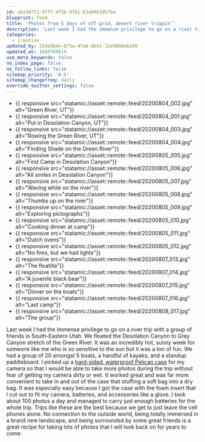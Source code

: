 ```yaml
---
id: a6a3d711-5ff7-4f5b-97b1-b3a04b39b7be
blueprint: feed
title: 'Photos from 5 days of off-grid, desert river trippin’'
description: 'Last week I had the immense privilege to go on a river trip with a group of friends in South-Eastern Utah. We floated the Desolation Canyon to Grey Canyon stretch of the Green River.'
categories:
  - creative
updated_by: 25de984e-075a-47a8-8b41-32e9880eb240
updated_at: 1669769614
use_meta_keywords: false
no_index_page: false
no_follow_links: false
sitemap_priority: '0.5'
sitemap_changefreq: daily
override_twitter_settings: false
---
```

<ul class="grid grid-cols-1 md:grid-cols-2 gap-3 md:gap-4 list-none pl-0">
  <li class="pl-0 m-0">{{ responsive src="statamic://asset::remote::feed/20200804_002.jpg" alt="Green River, UT"}}</li>
  <li class="pl-0 m-0">{{ responsive src="statamic://asset::remote::feed/20200804_001.jpg" alt="Put in Desolation Canyon, UT"}}</li>
  <li class="pl-0 m-0">{{ responsive src="statamic://asset::remote::feed/20200804_003.jpg" alt="Rowing the Green River, UT"}}</li>
  <li class="pl-0 m-0">{{ responsive src="statamic://asset::remote::feed/20200804_004.jpg" alt="Finding Shade on the Green River"}}</li>
  <li class="pl-0 m-0">{{ responsive src="statamic://asset::remote::feed/20200805_005.jpg" alt="First Camp in Desolation Canyon"}}</li>
  <li class="pl-0 m-0">{{ responsive src="statamic://asset::remote::feed/20200805_006.jpg" alt="All smiles in Desolation Canyon"}}</li>
  <li class="pl-0 m-0">{{ responsive src="statamic://asset::remote::feed/20200805_007.jpg" alt="Waving while on the river"}}</li>
  <li class="pl-0 m-0">{{ responsive src="statamic://asset::remote::feed/20200805_008.jpg" alt="Thumbs up on the river"}}</li>
  <li class="pl-0 m-0">{{ responsive src="statamic://asset::remote::feed/20200805_009.jpg" alt="Exploring pictographs"}}</li>
  <li class="pl-0 m-0">{{ responsive src="statamic://asset::remote::feed/20200805_010.jpg" alt="Cooking dinner at camp"}}</li>
  <li class="pl-0 m-0">{{ responsive src="statamic://asset::remote::feed/20200805_011.jpg" alt="Dutch ovens"}}</li>
  <li class="pl-0 m-0">{{ responsive src="statamic://asset::remote::feed/20200805_012.jpg" alt="No fires, but we had lights"}}</li>
  <li class="pl-0 m-0">{{ responsive src="statamic://asset::remote::feed/20200807_013.jpg" alt="The floatilla"}}</li>
  <li class="pl-0 m-0">{{ responsive src="statamic://asset::remote::feed/20200807_014.jpg" alt="A juvenile black bear"}}</li>
  <li class="pl-0 m-0">{{ responsive src="statamic://asset::remote::feed/20200807_015.jpg" alt="Dinner on the boats"}}</li>
  <li class="pl-0 m-0">{{ responsive src="statamic://asset::remote::feed/20200807_016.jpg" alt="Last camp"}}</li>
  <li class="md:col-span-2 pl-0 m-0">{{ responsive src="statamic://asset::remote::feed/20200808_017.jpg" alt="The group"}}</li>
</ul>

Last week I had the immense privilege to go on a river trip with a group of friends in South-Eastern Utah. We floated the Desolation Canyon to Grey Canyon stretch of the Green River. It was an incredibly hot, sunny week for someone like me who is so sensitive to the sun but it was a ton of fun. We had a group of 20 amongst 5 boats, a handful of kayaks, and a standup paddleboard. I picked up a [hard-sided, waterproof Pelican case](https://www.bhphotovideo.com/c/product/83166-REG/Pelican_1150_000_110_1150_Case_with_Foam.html) for my camera so that I would be able to take more photos during the trip without fear of getting my camera dirty or wet. It worked great and was far more convenient to take in and out of the case that stuffing a soft bag into a dry bag. It was especially easy because I got the case with the foam insert that I cut out to fit my camera, batteries, and accessories like a glove. I took about 100 photos a day and managed to carry just enough batteries for the whole trip. Trips like these are the best because we get to just leave the cell phones alone. No connection to the outside world, being totally immersed in a brand new landscape, and being surrounded by some great friends is a great recipe for taking lots of photos that I will look back on for years to come.